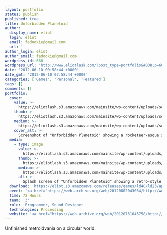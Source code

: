 ```yaml
---
layout: portfolio
status: publish
published: true
title: Unforbidden Planetoid
author:
  display_name: eliot
  login: eliot
  email: fadookie@gmail.com
  url: ''
author_login: eliot
author_email: fadookie@gmail.com
wordpress_id: 660
wordpress_url: 'http://www.eliotlash.com/?post_type=portfolio&#038;p=660'
date: '2012-06-10 00:58:44 +0000'
date_gmt: '2012-06-10 07:58:44 +0000'
categories: ['Games', 'Personal', 'Featured']
tags: []
comments: []
portfolio:
  cover:
    value: >-
      https://eliotlash.s3.amazonaws.com/mainsite/wp-content/uploads/screenshot10.png
    thumb: >-
      https://eliotlash.s3.amazonaws.com/mainsite/wp-content/uploads/screenshot10-150x150.png
    medium: >-
      https://eliotlash.s3.amazonaws.com/mainsite/wp-content/uploads/screenshot10-300x225.png
    cover_alt: >-
      Screenshot of "Unforbidden Planetoid" showing a rocketeer-esque spaceman character in a red and yellow outfit running through a maze inside a small blue and purple planet. The ground is curved, a series of platforms in concentric rings. A starfield is partially visible through gaps in the walls.
  media:
    - type: image
      value: >-
        https://eliotlash.s3.amazonaws.com/mainsite/wp-content/uploads/LoadScreen.png
      thumb: >-
        https://eliotlash.s3.amazonaws.com/mainsite/wp-content/uploads/LoadScreen-e1339315620289-150x150.png
      medium: >-
        https://eliotlash.s3.amazonaws.com/mainsite/wp-content/uploads/LoadScreen-300x225.png
      alt: >-
        Splash screen of "Unforbidden Planetoid" showing a retro-style red rocket landed on the exterior of a small planetoid. A starfield is shown in the background and a ramp extends from the rocket to the ground. The game's name is in the upper left corner. On the bottom right it says "Loading...". Credits are shown in the bottom left: "Eliot L: Program. Daniel A.: Art. Chris L: Music."
  download: 'https://eliot.s3.amazonaws.com/releases/games/ld48/ld23/application.windows32.zip'
  event: '<a href="https://web.archive.org/web/20120802043034/http://www.ludumdare.com/compo/ludum-dare-23/">Ludum Dare 23</a>'
  time: 72 Hours
  team: '3'
  role: 'Programmer, Sound Designer'
  technologies: Processing
  website: '<a href="https://web.archive.org/web/20120731045758/http://www.ludumdare.com/compo/ludum-dare-23/?action=preview&uid=8628">LD23 Page (Archived)</a>, </a><a href="https://github.com/fadookie/QEngine/tree/TinyWorld">GitHub</a>, <a href="https://eliot.s3.amazonaws.com/releases/games/ld48/ld23/application.macosx.zip">macOS Download</a>, <a href="https://eliot.s3.amazonaws.com/releases/games/ld48/ld23/application.linux32.zip">Linux Download</a>'
---
```

<p>Unfinished metroidvania on a circular world.</p>
